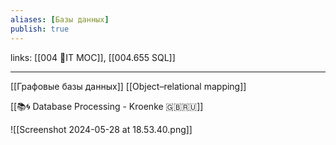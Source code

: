 ```yaml
---
aliases: [Базы данных]
publish: true
---
```

links: [[004 🧿IT MOC]], [[004.655 SQL]]

---

[[Графовые базы данных]]
[[Object–relational mapping]]

[[📚🌀 Database Processing - Kroenke 🇬🇧🇷🇺]]

![[Screenshot 2024-05-28 at 18.53.40.png]]